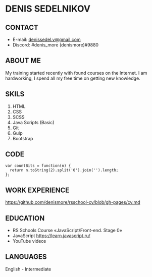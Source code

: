 # DENIS SEDELNIKOV
## CONTACT
* E-mail: denissedel.v@gmail.com
* Discord: #denis_more (denismore)#9880

## ABOUT ME
My training started recently with found courses on the Internet. I am hardworking, I spend all my free time on getting new knowledge.

## SKILS
1. HTML
2. CSS
3. SCSS
4. Java Scripts (Basic)
5. Git
6. Gulp
7. Bootstrap

## CODE 
```
var countBits = function(n) {
  return n.toString(2).split('0').join('').length;
};
```
## WORK EXPERIENCE
https://github.com/denismore/rsschool-cv/blob/gh-pages/cv.md
## EDUCATION
* RS Schools Course «JavaScript/Front-end. Stage 0»
* JavaScript https://learn.javascript.ru/
* YouTube videos
## LANGUAGES
English - Intermediate





